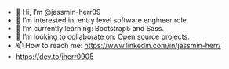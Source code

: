 - 👋 Hi, I’m @jassmin-herr09
- 👀 I’m interested in: entry level software engineer role.
- 🌱 I’m currently learning: Bootstrap5 and Sass. 
- 💞️ I’m looking to collaborate on: Open source projects.
- 📫 How to reach me: https://www.linkedin.com/in/jassmin-herr/
- https://dev.to/jherr0905

<!---
jassmin-herr09/jassmin-herr09 is a ✨ special ✨ repository because its `README.md` (this file) appears on your GitHub profile.
You can click the Preview link to take a look at your changes.
--->
